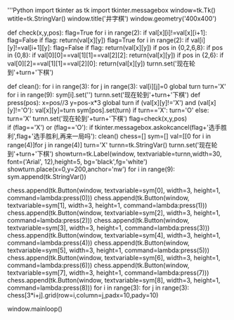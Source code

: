 '''Python
import tkinter as tk
import tkinter.messagebox
window=tk.Tk()
wtitle=tk.StringVar()
window.title('井字棋')
window.geometry('400x400')

def check(x,y,pos):
    flag=True
    for i in range(2):
        if val[x][i]!=val[x][i+1]:
            flag=False
    if flag:
        return(val[x][y])
    flag=True
    for i in range(2):
        if val[i][y]!=val[i+1][y]:
            flag=False
    if flag:
        return(val[x][y])
    if pos in {0,2,6,8}:
        if pos in {0,8}:
            if val[0][0]==val[1][1]==val[2][2]:
                return(val[x][y])
        if pos in {2,6}:
            if val[0][2]==val[1][1]==val[2][0]:
                return(val[x][y])
    turnn.set('现在轮到'+turn+'下棋')

def clean():
    for i in range(3):
        for j in range(3):
            val[i][j]=0
    global turn
    turn='X'
    for i in range(9):
        sym[i].set('')
    turnn.set('现在轮到'+turn+'下棋')
def press(pos):
    x=pos//3
    y=pos-x*3
    global turn
    if (val[x][y]!='X') and (val[x][y]!='O'):
        val[x][y]=turn
        sym[pos].set(turn)
        if turn=='X':
            turn='O'
        else:
            turn='X'
        turnn.set('现在轮到'+turn+'下棋')
    flag=check(x,y,pos)    
    if (flag=='X') or (flag=='O'):
        if tkinter.messagebox.askokcancel(flag+'选手胜利',flag+'选手胜利,再来一局吗'):
            clean()
chess=[]
sym=[]
val=[[0 for i in range(4)]for j in range(4)]
turn='X'
turnn=tk.StringVar()
turnn.set('现在轮到'+turn+'下棋')
showturn=tk.Label(window, textvariable=turnn,width=30, font=('Arial', 12),height=5, bg='black',fg='white')
showturn.place(x=0,y=200,anchor='nw')
for i in range(9):
    sym.append(tk.StringVar())

chess.append(tk.Button(window, textvariable=sym[0], width=3, height=1, command=lambda:press(0)))
chess.append(tk.Button(window, textvariable=sym[1], width=3, height=1, command=lambda:press(1)))
chess.append(tk.Button(window, textvariable=sym[2], width=3, height=1, command=lambda:press(2)))
chess.append(tk.Button(window, textvariable=sym[3], width=3, height=1, command=lambda:press(3)))
chess.append(tk.Button(window, textvariable=sym[4], width=3, height=1, command=lambda:press(4)))
chess.append(tk.Button(window, textvariable=sym[5], width=3, height=1, command=lambda:press(5)))
chess.append(tk.Button(window, textvariable=sym[6], width=3, height=1, command=lambda:press(6)))
chess.append(tk.Button(window, textvariable=sym[7], width=3, height=1, command=lambda:press(7)))
chess.append(tk.Button(window, textvariable=sym[8], width=3, height=1, command=lambda:press(8)))
for i in range(3):
    for j in range(3):
        chess[3*i+j].grid(row=i,column=j,padx=10,pady=10)

window.mainloop()
```
